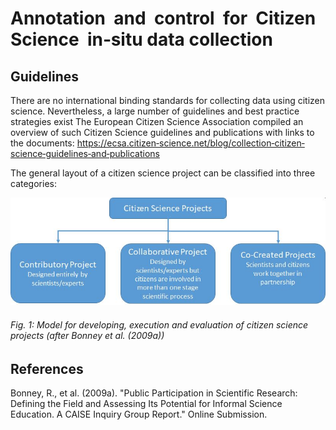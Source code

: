 # Annotation  and  control  for  Citizen  Science  in‐situ data collection 

## Guidelines  

There are no international binding standards for collecting data using citizen science. Nevertheless, a large number of guidelines and best practice strategies exist The  European  Citizen  Science  Association  compiled  an  overview  of  such  Citizen Science guidelines and publications with links to the documents: https://ecsa.citizen‐science.net/blog/collection‐citizen‐science‐guidelines‐and‐publications    

The general layout of a citizen science project can be classified into three categories:  

<img src="../images/classification_cs_projects.jpg" alt="class cs projects" class="inline" width="700"/>  

###### Fig. 1: Model	for	developing,	execution	and	evaluation	of	citizen	science	projects (after	Bonney	et	al.	(2009a))	

## References

Bonney, R., et al. (2009a). "Public Participation in Scientific Research: Defining the Field and Assessing Its Potential for Informal Science Education. A CAISE Inquiry Group Report." Online Submission. 
